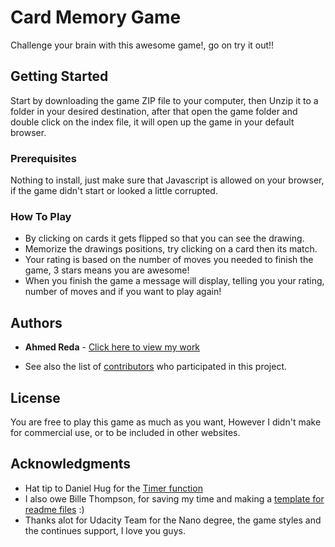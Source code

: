 # Card Memory Game

Challenge your brain with this awesome game!, go on try it out!!

## Getting Started

Start by downloading the game ZIP file to your computer, then Unzip it to a folder in your desired destination, after that open the game folder and double click on the index file, it will open up the game in your default browser.

### Prerequisites

Nothing to install, just make sure that Javascript is allowed on your browser, if the game didn't start or looked a little corrupted.

### How To Play

* By clicking on cards it gets flipped so that you can see the drawing.
* Memorize the drawings positions, try clicking on a card then its match.
* Your rating is based on the number of moves you needed to finish the game, 3 stars means you are awesome!
* When you finish the game a message will display, telling you your rating, number of moves and if you want to play again!

## Authors

* **Ahmed Reda** - [Click here to view my work](https://github.com/AhmedReda89)

* See also the list of [contributors](https://github.com/AhmedReda89/Memory-Game/graphs/contributors) who participated in this project.

## License

You are free to play this game as much as you want, However I didn't make for commercial use, or to be included in other websites.

## Acknowledgments

* Hat tip to Daniel Hug for the [Timer function](https://jsfiddle.net/Daniel_Hug/pvk6p/)
* I also owe Bille Thompson, for saving my time and making a [template for readme files](https://gist.github.com/PurpleBooth/109311bb0361f32d87a2) :)
* Thanks alot for Udacity Team for the Nano degree, the game styles and the continues support, I love you guys.

